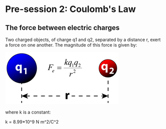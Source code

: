 # Pre-session 2: Coulomb's Law

## The force between electric charges

Two charged objects, of charge q1 and q2, separated by a distance r, exert a force on one another. The magnitude of this force is given by:

<img src="Pre-session 2 Coulomb's Law.assets/Coulombs_Law_Diagram-20220907205907301.png"/>

where k is a constant:

k = 8.99*10^9 N m^2/C^2
